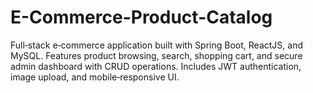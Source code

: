 # E-Commerce-Product-Catalog
Full‑stack e‑commerce application built with Spring Boot, ReactJS, and MySQL. Features product browsing, search, shopping cart, and secure admin dashboard with CRUD operations. Includes JWT authentication, image upload, and mobile‑responsive UI.
